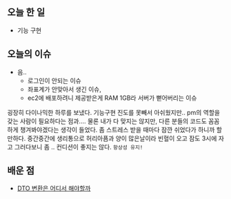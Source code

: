 <h2 id="오늘-한-일">오늘 한 일</h2>
<ul>
<li>기능 구현</li>
</ul>
<h2 id="오늘의-이슈">오늘의 이슈</h2>
<ul>
<li>음.. <ul>
<li>로그인이 안되는 이슈</li>
<li>좌표계가 안맞아서 생긴 이슈,</li>
<li>ec2에 배포하려니 제공받은게 RAM 1GB라 서버가 뻗어버리는 이슈</li>
</ul>
</li>
</ul>
<p>굉장히 다이나믹한 하루를 보냈다. 기능구현 진도를 못빼서 아쉬웠지만.. pm의 역할을 갖는 사람이 필요하다는 점과.... 물론 내가 다 맞지는 않지만, 다른 분들의 코드도 꼼꼼하게 챙겨봐야겠다는 생각이 들었다. 좀 스트레스 받을 때마다 잠깐 쉬었다가 하니까 할만하다. 
중간중간에 생리통으로 허리아픔과 양이 많은날이라 빈혈이 오고 잠도 3시에 자고 그러다보니 좀 .. 컨디션이 좋지는 않다. <code>항상성 유지!</code></p>
<h2 id="배운-점">배운 점</h2>
<ul>
<li><a href="https://stella-ul.tistory.com/entry/DTO%EC%9D%98-%EC%82%AC%EC%9A%A9%EB%B2%94%EC%9C%84%EB%8A%94-%EC%96%B4%EB%94%94%EA%B9%8C%EC%A7%80-%EB%98%90-DTO-%EB%B3%80%ED%99%98%EC%9D%80-%EC%96%B4%EB%94%94%EC%84%9C">DTO 변환은 어디서 해야할까</a></li>
</ul>